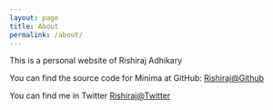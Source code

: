 ```yaml
---
layout: page
title: About
permalink: /about/
---
```


This is a personal website of Rishiraj Adhikary

You can find the source code for Minima at GitHub:
[Rishiraj@Github](https://github.com/rishi-a)

You can find me in Twitter
[Rishiraj@Twitter](https://twitter.com/rishihere)


